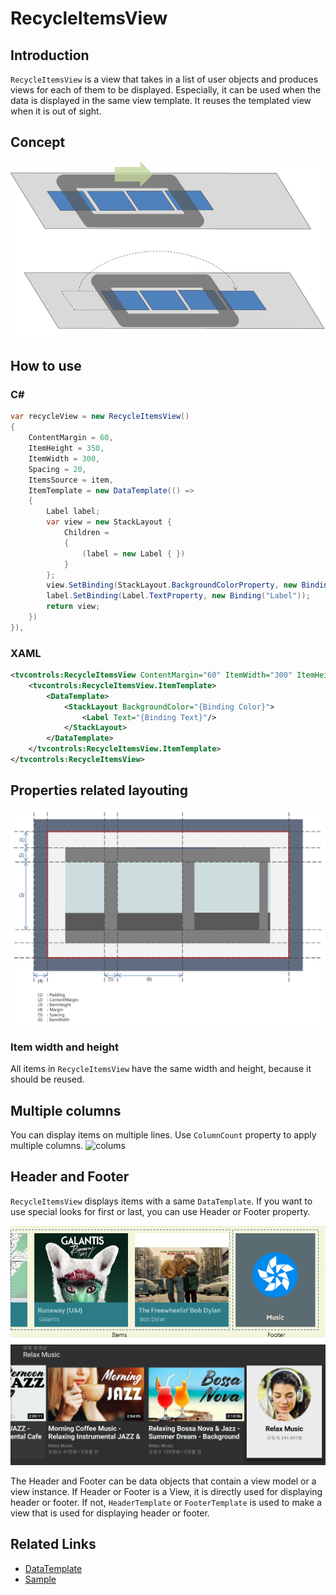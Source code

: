 # RecycleItemsView
## Introduction
 `RecycleItemsView` is a view that takes in a list of user objects and produces views for each of them to be displayed. Especially, it can be used when the data is displayed in the same view template. It reuses the templated view when it is out of sight.

## Concept
![concept](resources/RecycleItemsView_concept.png)

## How to use
### C#
```c#
var recycleView = new RecycleItemsView()
{
    ContentMargin = 60,
    ItemHeight = 350,
    ItemWidth = 300,
    Spacing = 20,
    ItemsSource = item,
    ItemTemplate = new DataTemplate(() =>
    {
        Label label;
        var view = new StackLayout {
            Children =
            {
                (label = new Label { })
            }
        };
        view.SetBinding(StackLayout.BackgroundColorProperty, new Binding("Color"));
        label.SetBinding(Label.TextProperty, new Binding("Label"));
        return view;
    })
}),
```
### XAML
``` xml
<tvcontrols:RecycleItemsView ContentMargin="60" ItemWidth="300" ItemHeight="350" Spacing="20" ItemsSource="{Binding Items}">
    <tvcontrols:RecycleItemsView.ItemTemplate>
        <DataTemplate>
            <StackLayout BackgroundColor="{Binding Color}">
                <Label Text="{Binding Text}"/>
            </StackLayout>
        </DataTemplate>
    </tvcontrols:RecycleItemsView.ItemTemplate>
</tvcontrols:RecycleItemsView>
```
## Properties related layouting
![layouting](resources/RecycleItemsView_layouting.png)

### Item width and height
All items in `RecycleItemsView` have the same width and height, because it should be reused.

## Multiple columns
You can display items on multiple lines. Use `ColumnCount` property to apply multiple columns.
![colums](resources/RecycleItemsView_colums.gif)

## Header and Footer
 `RecycleItemsView` displays items with a same `DataTemplate`. If you want to use special looks for first or last, you can use Header or Footer property.

![footer](resources/RecycleItemsView_footer.png)
![footer2](resources/RecycleItemsView_footer2.png)

 The Header and Footer can be data objects that contain a view model or a view instance.
 If Header or Footer is a View, it is directly used for displaying header or footer.
 If not, `HeaderTemplate` or `FooterTemplate` is used to make a view that is used for displaying header or footer.

## Related Links
 * [DataTemplate](https://docs.microsoft.com/en-us/xamarin/xamarin-forms/app-fundamentals/templates/data-templates)
 * [Sample](https://github.com/Samsung/Tizen.TV.UIControls/tree/master/sample/Sample/RecycleItemsView)